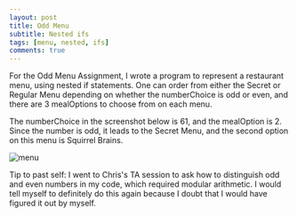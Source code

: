 ```yaml
---
layout: post
title: Odd Menu
subtitle: Nested ifs
tags: [menu, nested, ifs]
comments: true
---
```


For the Odd Menu Assignment, I wrote a program to represent a restaurant menu, using nested if statements. 
One can order from either the Secret or Regular Menu depending on whether the numberChoice is odd or even, and there are 3 mealOptions to choose from on each menu.

The numberChoice in the screenshot below is 61, and the mealOption is 2. Since the number is odd, it leads to the Secret Menu, and the second option on this menu is Squirrel Brains.

![menu](http://Rebecca-ET.github.io/img/menu.PNG)

Tip to past self: I went to Chris's TA session to ask how to distinguish odd and even numbers in my code, which required modular arithmetic. I would tell myself to definitely do this again because I doubt that I would have figured it out by myself.
